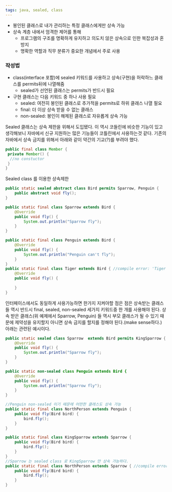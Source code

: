 ```yaml
---
tags: java, sealed, class
---
```

- 봉인된 클래스로 내가 관리하는 특정 클래스에게만 상속 가능
- 상속 계층 내에서 엄격한 제어를 통해
	- 프로그램의 구조를 명확하게 유지하고 의도치 않은 상속으로 인한 복잡성과 혼방지
	- 명확한 역할과 직무 분류가 중요한 개념에서 주로 사용

### 작성법
- class(interface 포함)에 sealed 키워드를 사용하고 상속(구현)을 허락하느 클래스를 permits뒤에 나열해줌
	- sealed가 선언된 클래스는 permits가 반드시 필요
- 구현 클래스는 다음 키워드 중 하나 사용 필요
	- sealed: 여전히 봉인된 클래스로 추가적을 permits로 하위 클래스 나열 필요
	- final: 더 이상 상속 받을 수 없는 클래스
	- non-sealed: 봉인이 해제된 클래스로 자유롭게 상속 가능

Sealed 클래스는 상속 제한을 위해서 도입됐다. 이 역시 코들린에 비슷한 기능이 있고 생각해보니 자바에서 신규 지원하는 많은 기능들이 코틀린에서 사용하는것 같다. 기존의 자바에서 상속 금지를 위해서 아래와 같이 약간의 기교(?)를 부려야 했다.
```java
public final class Member {
 private Member() {
  //no constuctor
 }
}
```

Sealed class 를 이용한 상속제한
```java
public static sealed abstract class Bird permits Sparrow, Penguin {
    public abstract void fly();
}

public static final class Sparrow extends Bird {
    @Override
    public void fly() {
        System.out.println("Sparrow fly");
    }
}

public static final class Penguin extends Bird {
    @Override
    public void fly() {
        System.out.println("Penguin can't fly");
    }
}
public static final class Tiger extends Bird { //compile error: 'Tiger' is not allowed in the sealed hierarchy
    @Override
    public void fly() {
        
    }
}
```
인터페이스에서도 동일하게 사용가능하면 한가지 지켜야할 점은 점은 상속받는 클래스들 역시 반드시 final, sealed, non-sealed 세가지 키워드중 한 개를 사용해야 된다. 상속 받은 클래스(위 예제에서 Sparrow, Penguin) 들 역시 부모 클래스가 될 수 있기 때문에 제약성을 유지할지 아니면  상속 금지를 할지를 정해야 된다.(make sense하다.) 아래는 관련된 예시이다.

```java
public static sealed class Sparrow  extends Bird permits KingSparrow {
    @Override
    public void fly() {
        System.out.println("Sparrow fly");
    }
}

public static non-sealed class Penguin extends Bird {
    @Override
    public void fly() {
        System.out.println("Sparrow fly");
    }
}

//Penguin non-sealed 이기 때문에 어떤한 클래스도 상속 가능
public static final class NorthPerson extends Penguin {
    public void fly(Bird bird) {
        bird.fly();
    }
}

public static final class KingSparrow extends Sparrow {
    public void fly(Bird bird) {
        bird.fly();
    }
}
//Sparrow 는 sealed class 로 KingSparrow 만 상속 가능하다.
public static final class NorthPerson extends Sparrow { //compile error 
    public void fly(Bird bird) {
        bird.fly();
    }
}
```